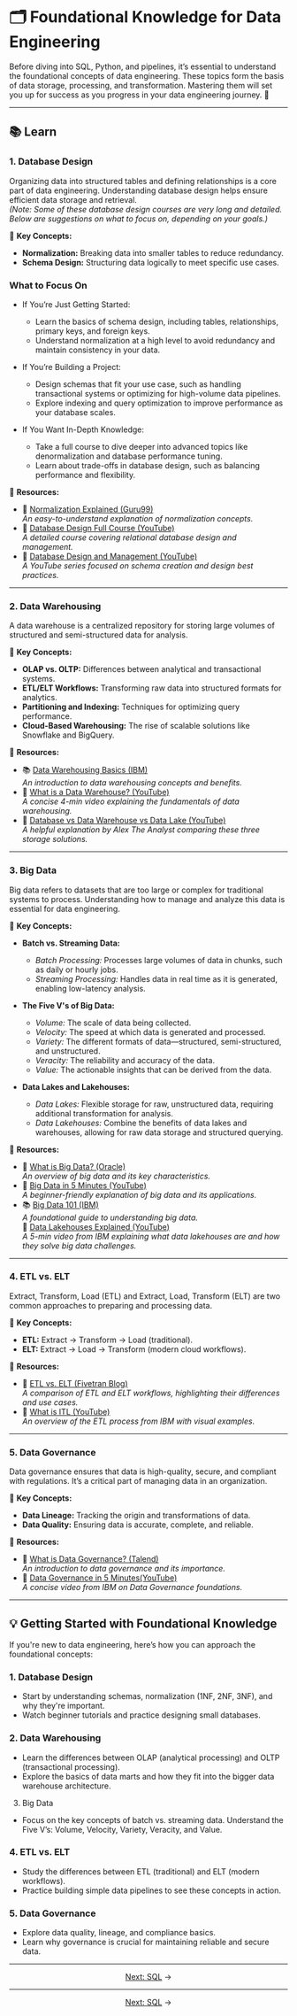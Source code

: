 # 🗂️ Foundational Knowledge for Data Engineering  

Before diving into SQL, Python, and pipelines, it’s essential to understand the foundational concepts of data engineering. These topics form the basis of data storage, processing, and transformation. Mastering them will set you up for success as you progress in your data engineering journey. 🚀  

---
## **📚 Learn**  

### **1. Database Design**  
Organizing data into structured tables and defining relationships is a core part of data engineering. Understanding database design helps ensure efficient data storage and retrieval.  
*(Note: Some of these database design courses are very long and detailed. Below are suggestions on what to focus on, depending on your goals.)*

🌟 **Key Concepts:**  
- **Normalization:** Breaking data into smaller tables to reduce redundancy.  
- **Schema Design:** Structuring data logically to meet specific use cases.  

### What to Focus On
- If You’re Just Getting Started:  
  - Learn the basics of schema design, including tables, relationships, primary keys, and foreign keys.  
  - Understand normalization at a high level to avoid redundancy and maintain consistency in your data.  

- If You’re Building a Project:  
  - Design schemas that fit your use case, such as handling transactional systems or optimizing for high-volume data pipelines.  
  - Explore indexing and query optimization to improve performance as your database scales.  

- If You Want In-Depth Knowledge:  
  - Take a full course to dive deeper into advanced topics like denormalization and database performance tuning.  
  - Learn about trade-offs in database design, such as balancing performance and flexibility.  


🌟 **Resources:**  
- 📝 <a href="https://www.guru99.com/database-normalization.html" target="_blank" rel="noopener noreferrer">Normalization Explained (Guru99)</a>  
  *An easy-to-understand explanation of normalization concepts.*  
- 🎥 <a href="https://www.youtube.com/watch?v=ztHopE5Wnpc" target="_blank" rel="noopener noreferrer">Database Design Full Course (YouTube)</a>  
  *A detailed course covering relational database design and management.*  
- 🎥 <a href="https://www.youtube.com/watch?v=DUHOSFoYK7o&list=PL1LIXLIF50uURxYXfBCaAXDzSdZlQiESy&index=1" target="_blank" rel="noopener noreferrer">Database Design and Management (YouTube)</a>  
  *A YouTube series focused on schema creation and design best practices.*  


---

### **2. Data Warehousing**  
A data warehouse is a centralized repository for storing large volumes of structured and semi-structured data for analysis.  

🌟 **Key Concepts:**  
- **OLAP vs. OLTP:** Differences between analytical and transactional systems.  
- **ETL/ELT Workflows:** Transforming raw data into structured formats for analytics.  
- **Partitioning and Indexing:** Techniques for optimizing query performance.  
- **Cloud-Based Warehousing:** The rise of scalable solutions like Snowflake and BigQuery.  

🌟 **Resources:**  
- 📚 <a href="https://www.ibm.com/topics/data-warehouse" target="_blank" rel="noopener noreferrer">Data Warehousing Basics (IBM)</a>  
  *An introduction to data warehousing concepts and benefits.*  
- 🎥 <a href="https://www.youtube.com/watch?v=AHR_7jFCMeY" target="_blank" rel="noopener noreferrer">What is a Data Warehouse? (YouTube)</a>  
  *A concise 4-min video explaining the fundamentals of data warehousing.*  
- 🎥 <a href="https://www.youtube.com/watch?v=-bSkREem8dM" target="_blank" rel="noopener noreferrer">Database vs Data Warehouse vs Data Lake (YouTube)</a>  
  *A helpful explanation by Alex The Analyst comparing these three storage solutions.*  


---

### **3. Big Data**  
Big data refers to datasets that are too large or complex for traditional systems to process. Understanding how to manage and analyze this data is essential for data engineering.

🌟 **Key Concepts:**  
- **Batch vs. Streaming Data:**  
  - *Batch Processing:* Processes large volumes of data in chunks, such as daily or hourly jobs.  
  - *Streaming Processing:* Handles data in real time as it is generated, enabling low-latency analysis.  

- **The Five V's of Big Data:**  
  - *Volume:* The scale of data being collected.  
  - *Velocity:* The speed at which data is generated and processed.  
  - *Variety:* The different formats of data—structured, semi-structured, and unstructured.  
  - *Veracity:* The reliability and accuracy of the data.  
  - *Value:* The actionable insights that can be derived from the data.  

- **Data Lakes and Lakehouses:**  
  - *Data Lakes:* Flexible storage for raw, unstructured data, requiring additional transformation for analysis.  
  - *Data Lakehouses:* Combine the benefits of data lakes and warehouses, allowing for raw data storage and structured querying. 

🌟 **Resources:**  
- 📝 <a href="https://www.oracle.com/big-data/what-is-big-data/" target="_blank" rel="noopener noreferrer">What is Big Data? (Oracle)</a>  
  *An overview of big data and its key characteristics.*  
- 🎥 <a href="https://www.youtube.com/watch?v=bAyrObl7TYE" target="_blank" rel="noopener noreferrer">Big Data in 5 Minutes (YouTube)</a>  
  *A beginner-friendly explanation of big data and its applications.*  
- 📚 <a href="https://www.ibm.com/cloud/learn/big-data" target="_blank" rel="noopener noreferrer">Big Data 101 (IBM)</a>  
  *A foundational guide to understanding big data.*  
 🎥 <a href="https://www.youtube.com/watch?v=Enu-EH7RHHM" target="_blank" rel="noopener noreferrer">Data Lakehouses Explained (YouTube)</a>  
  *A 5-min video from IBM explaining what data lakehouses are and how they solve big data challenges.*  

---

### **4. ETL vs. ELT**  
Extract, Transform, Load (ETL) and Extract, Load, Transform (ELT) are two common approaches to preparing and processing data.  

🌟 **Key Concepts:**  
- **ETL:** Extract → Transform → Load (traditional).  
- **ELT:** Extract → Load → Transform (modern cloud workflows).  

🌟 **Resources:**  
- 📝 <a href="https://blog.fivetran.com/etl-vs-elt" target="_blank" rel="noopener noreferrer">ETL vs. ELT (Fivetran Blog)</a>  
  *A comparison of ETL and ELT workflows, highlighting their differences and use cases.*  
- 🎥 <a href="https://www.youtube.com/watch?v=8JJ101D3knE" target="_blank" rel="noopener noreferrer">What is ITL (YouTube)</a>  
  *An overview of the ETL process from IBM with visual examples.*  

---

### **5. Data Governance**  
Data governance ensures that data is high-quality, secure, and compliant with regulations. It’s a critical part of managing data in an organization.  

🌟 **Key Concepts:**  
- **Data Lineage:** Tracking the origin and transformations of data.  
- **Data Quality:** Ensuring data is accurate, complete, and reliable.  

🌟 **Resources:**  
- 📝 <a href="https://www.talend.com/resources/what-is-data-governance/" target="_blank" rel="noopener noreferrer">What is Data Governance? (Talend)</a>  
  *An introduction to data governance and its importance.*  
- 🎥 <a href="https://www.youtube.com/watch?v=U1zRa2XisZk" target="_blank" rel="noopener noreferrer">Data Governance in 5 Minutes(YouTube)</a>  
  *A concise video from IBM on Data Governance foundations.*  

---


## **💡 Getting Started with Foundational Knowledge**  

If you're new to data engineering, here’s how you can approach the foundational concepts:  

### **1. Database Design**  
- Start by understanding schemas, normalization (1NF, 2NF, 3NF), and why they're important.  
- Watch beginner tutorials and practice designing small databases.  

### **2. Data Warehousing**  
- Learn the differences between OLAP (analytical processing) and OLTP (transactional processing).  
- Explore the basics of data marts and how they fit into the bigger data warehouse architecture.  

3. Big Data
- Focus on the key concepts of batch vs. streaming data.
Understand the Five V’s: Volume, Velocity, Variety, Veracity, and Value.

### **4. ETL vs. ELT**  
- Study the differences between ETL (traditional) and ELT (modern workflows).  
- Practice building simple data pipelines to see these concepts in action.  

### **5. Data Governance**  
- Explore data quality, lineage, and compliance basics.  
- Learn why governance is crucial for maintaining reliable and secure data.  

---  
<p align="center">  
<a href="../03_SQL/README.md" target="_blank" rel="noopener noreferrer">Next: SQL</a> →  
</p>  


---

<p align="center">  
<a href="../03_SQL/README.md">Next: SQL</a> →
</p>  
